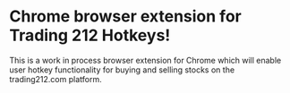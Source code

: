 # Chrome browser extension for Trading 212 Hotkeys!
This is a work in process browser extension for Chrome which will enable user hotkey functionality for buying and selling stocks on the trading212.com platform.

